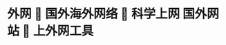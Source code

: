 # 外网 🍊 国外海外网络 🍊 科学上网 国外网站 🍊 上外网工具


<html lang="zh-Hans" translate="no">
<head>
<!-- Google tag (gtag.js) -->
<script async src="https://www.googletagmanager.com/gtag/js?id=G-EGYZWDQELV"></script>
<script>
  window.dataLayer = window.dataLayer || [];
  function gtag(){dataLayer.push(arguments);}
  gtag('js', new Date());

  gtag('config', 'G-EGYZWDQELV');
</script>
</head>
</html>
